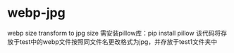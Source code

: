 # webp-jpg
webp size transform to jpg size
需安装pillow库：pip install pillow
该代码将存放于test中的webp文件按照同文件名更改格式为jpg，并存放于test1文件夹中
